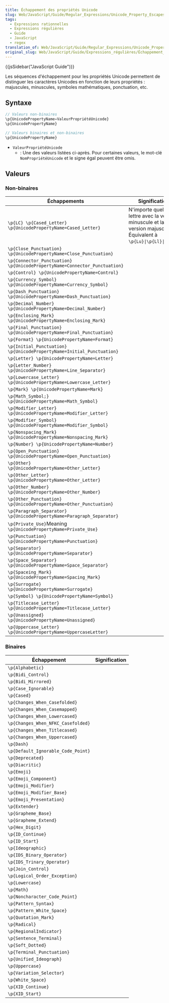 ```yaml
---
title: Échappement des propriétés Unicode
slug: Web/JavaScript/Guide/Regular_Expressions/Unicode_Property_Escapes
tags:
  - Expressions rationnelles
  - Expressions régulières
  - Guide
  - JavaScript
  - regex
translation_of: Web/JavaScript/Guide/Regular_Expressions/Unicode_Property_Escapes
original_slug: Web/JavaScript/Guide/Expressions_régulières/Échappement_propriétés_Unicode
---
```


{{jsSidebar("JavaScript Guide")}}

Les séquences d'échappement pour les propriétés Unicode permettent de distinguer les caractères Unicodes en fonction de leurs propriétés : majuscules, minuscules, symboles mathématiques, ponctuation, etc.

## Syntaxe

```js
// Valeurs non-binaires
\p{UnicodePropertyName=ValeurPropriétéUnicode}
\p{UnicodePropertyName}

// Valeurs binaires et non-binaires
\p{UnicodePropertyName}
```

- `ValeurPropriétéUnicode`
  - : Une des valeurs listées ci-après. Pour certaines valeurs, le mot-clé `NomPropriétéUnicode` et le signe égal peuvent être omis.

## Valeurs

### Non-binaires

| Échappements                                                                 | Signification                                                                                                    |
| ---------------------------------------------------------------------------- | ---------------------------------------------------------------------------------------------------------------- |
| `\p{LC} \p{Cased_Letter} \p{UnicodePropertyName=Cased_Letter}`               | N'importe quelle lettre avec la version minuscule et la version majuscule. Équivalent à `\p{Lu}\|\p{Ll}\|p{Lt}`. |
| `\p{Close_Punctuation} \p{UnicodePropertyName=Close_Punctuation}`            |                                                                                                                  |
| `\p{Connector_Punctuation} \p{UnicodePropertyName=Connector_Punctuation}`    |                                                                                                                  |
| `\p{Control} \p{UnicodePropertyName=Control}`                                |                                                                                                                  |
| `\p{Currency_Symbol} \p{UnicodePropertyName=Currency_Symbol}`                |                                                                                                                  |
| `\p{Dash_Punctuation} \p{UnicodePropertyName=Dash_Punctuation}`              |                                                                                                                  |
| `\p{Decimal_Number} \p{UnicodePropertyName=Decimal_Number}`                  |                                                                                                                  |
| `\p{Enclosing_Mark} \p{UnicodePropertyName=Enclosing_Mark}`                  |                                                                                                                  |
| `\p{Final_Punctuation} \p{UnicodePropertyName=Final_Punctuation}`     |                                                                                                                  |
| `\p{Format} \p{UnicodePropertyName=Format}`                           |                                                                                                                  |
| `\p{Initial_Punctuation} \p{UnicodePropertyName=Initial_Punctuation}` |                                                                                                                  |
| `\p{Letter} \p{UnicodePropertyName=Letter}`                           |                                                                                                                  |
| `\p{Letter_Number} \p{UnicodePropertyName=Line_Separator}`            |                                                                                                                  |
| `\p{Lowercase_Letter} \p{UnicodePropertyName=Lowercase_Letter}`       |                                                                                                                  |
| `\p{Mark} \p{UnicodePropertyName=Mark}`                               |                                                                                                                  |
| `\p{Math_Symbol;} \p{UnicodePropertyName=Math_Symbol}`                |                                                                                                                  |
| `\p{Modifier_Letter} \p{UnicodePropertyName=Modifier_Letter}`         |                                                                                                                  |
| `\p{Modifier_Symbol} \p{UnicodePropertyName=Modifier_Symbol}`         |                                                                                                                  |
| `\p{Nonspacing_Mark} \p{UnicodePropertyName=Nonspacing_Mark}`         |                                                                                                                  |
| `\p{Number} \p{UnicodePropertyName=Number}`                           |                                                                                                                  |
| `\p{Open_Punctuation} \p{UnicodePropertyName=Open_Punctuation}`       |                                                                                                                  |
| `\p{Other} \p{UnicodePropertyName=Other_Letter}`                      |                                                                                                                  |
| `\p{Other_Letter} \p{UnicodePropertyName=Other_Letter}`               |                                                                                                                  |
| `\p{Other_Number} \p{UnicodePropertyName=Other_Number}`               |                                                                                                                  |
| `\p{Other_Punctuation} \p{UnicodePropertyName=Other_Punctuation}`     |                                                                                                                  |
| `\p{Paragraph_Separator} \p{UnicodePropertyName=Paragraph_Separator}` |                                                                                                                  |
| `\p{Private_Use}`Meaning `\p{UnicodePropertyName=Private_Use}`        |                                                                                                                  |
| `\p{Punctuation} \p{UnicodePropertyName=Punctuation}`                 |                                                                                                                  |
| `\p{Separator} \p{UnicodePropertyName=Separator}`                     |                                                                                                                  |
| `\p{Space_Separator} \p{UnicodePropertyName=Space_Separator}`         |                                                                                                                  |
| `\p{Spaceing_Mark} \p{UnicodePropertyName=Spacing_Mark}`              |                                                                                                                  |
| `\p{Surrogate} \p{UnicodePropertyName=Surrogate}`                     |                                                                                                                  |
| `\p{Symbol} \p{UnicodePropertyName=Symbol}`                           |                                                                                                                  |
| `\p{Titlecase_Letter} \p{UnicodePropertyName=Titlecase_Letter}`       |                                                                                                                  |
| `\p{Unassigned} \p{UnicodePropertyName=Unassigned}`                   |                                                                                                                  |
| `\p{Uppercase_Letter} \p{UnicodePropertyName=UppercaseLetter}`        |                                                                                                                  |

### Binaires

| Échappement                        | Signification |
| ---------------------------------- | ------------- |
| `\p{Alphabetic}`                   |               |
| `\p{Bidi_Control}`                 |               |
| `\p{Bidi_Mirrored}`                |               |
| `\p{Case_Ignorable}`               |               |
| `\p{Cased}`                        |               |
| `\p{Changes_When_Casefolded}`      |               |
| `\p{Changes_When_Casemapped}`      |               |
| `\p{Changes_When_Lowercased}`      |               |
| `\p{Changes_When_NFKC_Casefolded}` |               |
| `\p{Changes_When_Titlecased}`      |               |
| `\p{Changes_When_Uppercased}`      |               |
| `\p{Dash}`                         |               |
| `\p{Default_Ignorable_Code_Point}` |               |
| `\p{Deprecated}`                   |               |
| `\p{Diacritic}`                    |               |
| `\p{Emoji}`                        |               |
| `\p{Emoji_Component}`              |               |
| `\p{Emoji_Modifier}`               |               |
| `\p{Emoji_Modifier_Base}`          |               |
| `\p{Emoji_Presentation}`           |               |
| `\p{Extender}`                     |               |
| `\p{Grapheme_Base}`                |               |
| `\p{Grapheme_Extend}`              |               |
| `\p{Hex_Digit}`                    |               |
| `\p{ID_Continue}`                  |               |
| `\p{ID_Start}`                     |               |
| `\p{Ideographic}`                  |               |
| `\p{IDS_Binary_Operator}`          |               |
| `\p{IDS_Trinary_Operator}`         |               |
| `\p{Join_Control}`                 |               |
| `\p{Logical_Order_Exception}`      |               |
| `\p{Lowercase}`                    |               |
| `\p{Math}`                         |               |
| `\p{Noncharacter_Code_Point}`      |               |
| `\p{Pattern_Syntax}`               |               |
| `\p{Pattern_White_Space}`          |               |
| `\p{Quotation_Mark}`               |               |
| `\p{Radical}`                      |               |
| `\p{RegionalIndicator}`            |               |
| `\p{Sentence_Terminal}`            |               |
| `\p{Soft_Dotted}`                  |               |
| `\p{Terminal_Punctuation}`         |               |
| `\p{Unified_Ideograph}`            |               |
| `\p{Uppercase}`                    |               |
| `\p{Variation_Selector}`           |               |
| `\p{White_Space}`                  |               |
| `\p{XID_Continue}`                 |               |
| `\p{XID_Start}`                    |               |
